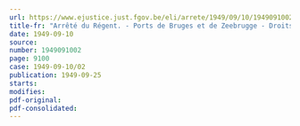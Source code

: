 ```yaml
---
url: https://www.ejustice.just.fgov.be/eli/arrete/1949/09/10/1949091002/justel
title-fr: "Arrêté du Régent. - Ports de Bruges et de Zeebrugge - Droits de ports et taxes"
date: 1949-09-10
source:
number: 1949091002
page: 9100
case: 1949-09-10/02
publication: 1949-09-25
starts:
modifies:
pdf-original:
pdf-consolidated:
---
```


